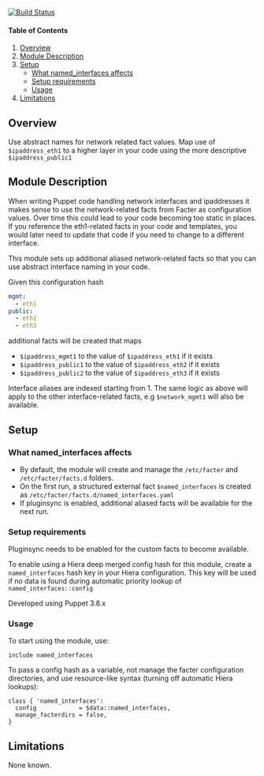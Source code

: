 [![Build Status](https://api.travis-ci.org/norcams/puppet-named_interfaces.svg)](https://travis-ci.org/norcams/puppet-named_interfaces)

#### Table of Contents

1. [Overview](#overview)
2. [Module Description](#module-description)
3. [Setup](#setup)
    * [What named_interfaces affects](#what-named_interfaces-affects)
    * [Setup requirements](#setup-requirements)
    * [Usage](#usage)
5. [Limitations](#limitations)

## Overview

Use abstract names for network related fact values. Map use of `$ipaddress_eth1` to a higher layer in your code using the more descriptive `$ipaddress_public1`

## Module Description

When writing Puppet code handling network interfaces and ipaddresses it makes sense to use the network-related facts from Facter as configuration values. Over time this could lead to your code becoming too static in places. If you reference the eth1-related facts in your code and templates, you would later need to update that code if you need to change to a different interface.

This module sets up additional aliased network-related facts so that you can use abstract interface naming in your code.

Given this configuration hash

```yaml
mgmt:
  - eth1
public:
  - eth2
  - eth3
```

additional facts will be created that maps 

* `$ipaddress_mgmt1` to the value of `$ipaddress_eth1` if it exists
* `$ipaddress_public1` to the value of `$ipaddress_eth2` if it exists
* `$ipaddress_public2` to the value of `$ipaddress_eth3` if it exists

Interface aliases are indexed starting from 1. The same logic as above will apply to the other interface-related facts, e.g `$network_mgmt1` will also be available.

## Setup

### What named_interfaces affects

* By default, the module will create and manage the `/etc/facter` and `/etc/facter/facts.d` folders.
* On the first run, a structured external fact `$named_interfaces` is created as `/etc/facter/facts.d/named_interfaces.yaml`
* If pluginsync is enabled, additional aliased facts will be available for the next run.

### Setup requirements

Pluginsync needs to be enabled for the custom facts to become available.

To enable using a Hiera deep merged config hash for this module, create a `named_interfaces` hash key in your Hiera configuration. This key will be used if no data is found during automatic priority lookup of `named_interfaces::config`

Developed using Puppet 3.8.x

### Usage

To start using the module, use:

```puppet
include named_interfaces
```

To pass a config hash as a variable, not manage the facter configuration directories, and use resource-like syntax (turning off automatic Hiera lookups):

```puppet
class { 'named_interfaces':
  config            = $data::named_interfaces,
  manage_facterdirs = false,
}
```

## Limitations

None known.

